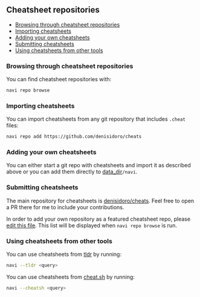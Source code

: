 Cheatsheet repositories
-----------------------

* [Browsing through cheatsheet repositories](#browsing-through-cheatsheet-repositories)
* [Importing cheatsheets](#importing-cheatsheets)
* [Adding your own cheatsheets](#adding-your-own-cheatsheets)
* [Submitting cheatsheets](#submitting-cheatsheets)
* [Using cheatsheets from other tools](#using-cheatsheets-from-other-tools)

### Browsing through cheatsheet repositories

You can find cheatsheet repositories with:
```sh
navi repo browse
```

### Importing cheatsheets

You can import cheatsheets from any git repository that includes `.cheat` files:
```sh
navi repo add https://github.com/denisidoro/cheats
```

### Adding your own cheatsheets

You can either start a git repo with cheatsheets and import it as described above or you can add them directly to [data_dir](https://github.com/soc/dirs-rs#Features)`/navi`.

### Submitting cheatsheets

The main repository for cheatsheets is [denisidoro/cheats](https://github.com/denisidoro/cheats). Feel free to open a PR there for me to include your contributions.

In order to add your own repository as a featured cheatsheet repo, please [edit this file](https://github.com/denisidoro/cheats/edit/master/featured_repos.txt). This list will be displayed when `navi repo browse` is run.

### Using cheatsheets from other tools

You can use cheatsheets from [tldr](https://github.com/tldr-pages/tldr) by running:
```sh
navi --tldr <query>
```

You can use cheatsheets from [cheat.sh](https://github.com/chubin/cheat.sh) by running:
```sh
navi --cheatsh <query>
```
